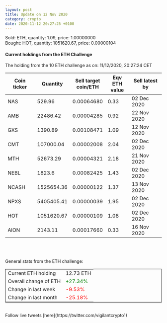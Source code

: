 ```yaml
---
layout: post
title: Update on 12 Nov 2020
category: crypto
date: 2020-11-12 20:27:25 +0100
---
```

<!-- Global site tag (gtag.js) - Google Analytics -->
<script async src="https://www.googletagmanager.com/gtag/js?id=UA-103831149-5"></script>
<script>
  window.dataLayer = window.dataLayer || [];
  function gtag(){dataLayer.push(arguments);}
  gtag('js', new Date());

  gtag('config', 'UA-103831149-5');
</script>
Sold: ETH, quantity:         1.09, price:   1.00000000<br>Bought: HOT, quantity:   1051620.67, price:   0.00000104<br>

#### Current holdings from the ETH Challenge

The holding from the 10 ETH challenge as on: 11/12/2020, 20:27:24 CET

|Coin ticker|Quantity|Sell target<br>coin/ETH|Eqv ETH<br>value|Sell latest by|
|-----------|--------|-----------|-----------|--------------|
NAS|529.96|  0.00064680|0.33|02 Dec 2020|
AMB|22486.42|  0.00004285|0.92|22 Nov 2020|
GXS|1390.89|  0.00108471|1.09|12 Nov 2020|
CMT|107000.04|  0.00002008|2.04|02 Dec 2020|
MTH|52673.29|  0.00004321|2.18|21 Nov 2020|
NEBL|1823.6|  0.00082425|1.43|02 Dec 2020|
NCASH|1525654.36|  0.00000122|1.37|13 Nov 2020|
NPXS|5405405.41|  0.00000039|1.95|02 Dec 2020|
HOT|1051620.67|  0.00000109|1.08|02 Dec 2020|
AION|2143.11|  0.00017660|0.33|16 Nov 2020|

<br>
<br>
<br>
General stats from the ETH challenge:

<table style="border:1px solid black;margin-left:auto;margin-right:auto;">
	<tbody>
	<tr>
		<td>Current ETH holding</td>
		<td>     12.73 ETH</td>
	</tr>
	<tr>
		<td>Overall change of ETH</td>
		<td><font color="green">+27.34%</font></td>
	</tr>
	<tr>
		<td>Change in last week</td>
		<td><font color="red">-9.53%</font></td>
	</tr>
	<tr>
		<td>Change in last month</td>
		<td><font color="red">-25.18%</font></td>
	</tr>
	</tbody>
</table>

<br>
Follow live tweets [here](https://twitter.com/vigilantcrypto1)
<br>
<br>